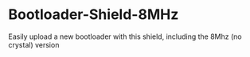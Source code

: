 # Bootloader-Shield-8MHz
Easily upload a new bootloader with this shield, including the 8Mhz (no crystal) version
